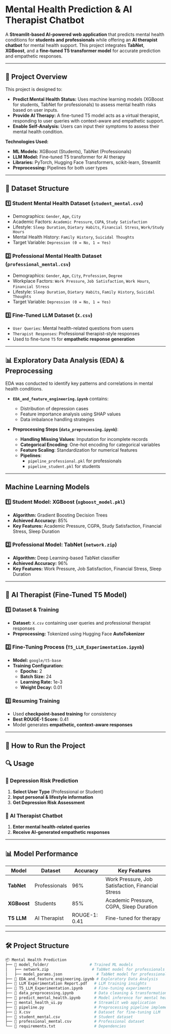 # **Mental Health Prediction & AI Therapist Chatbot**  

A **Streamlit-based AI-powered web application** that predicts mental health conditions for **students and professionals** while offering an **AI therapist chatbot** for mental health support. This project integrates **TabNet**, **XGBoost**, and a **fine-tuned T5 transformer model** for accurate prediction and empathetic responses.  

---

## **📌 Project Overview**  

This project is designed to:  

- **Predict Mental Health Status:** Uses machine learning models (XGBoost for students, TabNet for professionals) to assess mental health risks based on user inputs.  
- **Provide AI Therapy:** A fine-tuned T5 model acts as a virtual therapist, responding to user queries with context-aware and empathetic support.  
- **Enable Self-Analysis:** Users can input their symptoms to assess their mental health condition.  

**Technologies Used:**  
- **ML Models:** XGBoost (Students), TabNet (Professionals)  
- **LLM Model:** Fine-tuned T5 transformer for AI therapy  
- **Libraries:** PyTorch, Hugging Face Transformers, scikit-learn, Streamlit  
- **Preprocessing:** Pipelines for both user types  

---

## **📂 Dataset Structure**  

### **1️⃣ Student Mental Health Dataset (`student_mental.csv`)**  
- Demographics: `Gender`, `Age`, `City`  
- Academic Factors: `Academic Pressure`, `CGPA`, `Study Satisfaction`  
- Lifestyle: `Sleep Duration`, `Dietary Habits`, `Financial Stress`, `Work/Study Hours`  
- Mental Health History: `Family History`, `Suicidal Thoughts`  
- Target Variable: `Depression (0 = No, 1 = Yes)`  

### **2️⃣ Professional Mental Health Dataset (`professional_mental.csv`)**  
- Demographics: `Gender`, `Age`, `City`, `Profession`, `Degree`  
- Workplace Factors: `Work Pressure`, `Job Satisfaction`, `Work Hours`, `Financial Stress`  
- Lifestyle: `Sleep Duration`, `Dietary Habits`, `Family History`, `Suicidal Thoughts`  
- Target Variable: `Depression (0 = No, 1 = Yes)`  

### **3️⃣ Fine-Tuned LLM Dataset (`X.csv`)**  
- `User Queries`: Mental health-related questions from users  
- `Therapist Responses`: Professional therapist-style responses  
- Used to fine-tune `T5` for **empathetic response generation**  

---

## **📊 Exploratory Data Analysis (EDA) & Preprocessing**  

EDA was conducted to identify key patterns and correlations in mental health conditions.  

- **`EDA_and_feature_engineering.ipynb`** contains:  
  - Distribution of depression cases  
  - Feature importance analysis using SHAP values  
  - Data imbalance handling strategies  

- **Preprocessing Steps (`data_preprocessing.ipynb`)**:  
  - **Handling Missing Values**: Imputation for incomplete records  
  - **Categorical Encoding**: One-hot encoding for categorical variables  
  - **Feature Scaling**: Standardization for numerical features  
  - **Pipelines**:  
    - `pipeline_professional.pkl` for professionals  
    - `pipeline_student.pkl` for students  

---

##  Machine Learning Models  

### 1️⃣ Student Model: XGBoost (`xgboost_model.pkl`)  
- **Algorithm:** Gradient Boosting Decision Trees  
- **Achieved Accuracy:** 85%  
- **Key Features:** Academic Pressure, CGPA, Study Satisfaction, Financial Stress, Sleep Duration  

### 2️⃣ Professional Model: TabNet (`network.zip`)  
- **Algorithm:** Deep Learning-based TabNet classifier  
- **Achieved Accuracy:** 96%  
- **Key Features:** Work Pressure, Job Satisfaction, Financial Stress, Sleep Duration  

---

## 🤖 AI Therapist (Fine-Tuned T5 Model)  

### 1️⃣ Dataset & Training  
- **Dataset:** `X.csv` containing user queries and professional therapist responses  
- **Preprocessing:** Tokenized using Hugging Face **AutoTokenizer**  

### 2️⃣ Fine-Tuning Process (`T5_LLM_Experimentation.ipynb`)  
- **Model:** `google/t5-base`  
- **Training Configuration:**  
  - **Epochs:** 2  
  - **Batch Size:** 24  
  - **Learning Rate:** 1e-3  
  - **Weight Decay:** 0.01  

### 3️⃣ Resuming Training  
- Used **checkpoint-based training** for consistency  
- **Best ROUGE-1 Score:** 0.41  
- Model generates **empathetic, context-aware responses**  

---

## 🚀 How to Run the Project  

## 🔍 Usage  

### 📌 Depression Risk Prediction  
1. **Select User Type** (Professional or Student)  
2. **Input personal & lifestyle information**  
3. **Get Depression Risk Assessment**  

### 📌 AI Therapist Chatbot  
1. **Enter mental health-related queries**  
2. **Receive AI-generated empathetic responses**  

---
## 📊 Model Performance  

| Model     | Dataset       | Accuracy | Key Features |
|-----------|--------------|----------|--------------|
| **TabNet**  | Professionals | 96%      | Work Pressure, Job Satisfaction, Financial Stress |
| **XGBoost** | Students      | 85%      | Academic Pressure, CGPA, Sleep Duration |
| **T5 LLM**  | AI Therapist  | ROUGE-1: 0.41 | Fine-tuned for therapy |

---


## **🛠️ Project Structure**  

```bash
📦 Mental Health Prediction  
├── 📂 model_folder/                  # Trained ML models  
│   ├── network.zip                   # TabNet model for professionals  
│   ├── model_params.json               # TabNet model for professionals 
├── 📜 EDA_and_feature_engineering.ipynb # Exploratory Data Analysis  
├── 📜 LLM Experimentation Report.pdf   # LLM training insights  
├── 📜 T5_LLM_Experimentation.ipynb     # Fine-tuning experiments  
├── 📜 data_preprocessing.ipynb         # Data cleaning & transformation  
├── 📜 predict_mental_health.ipynb      # Model inference for mental health prediction  
├── 📜 mental_health_ui.py              # Streamlit web application  
├── 📜 pipeline.py                      # Preprocessing pipeline implementation  
├── 📜 X.csv                            # Dataset for fine-tuning LLM  
├── 📜 student_mental.csv               # Student dataset  
├── 📜 professional_mental.csv          # Professional dataset  
└── 📜 requirements.txt                 # Dependencies

